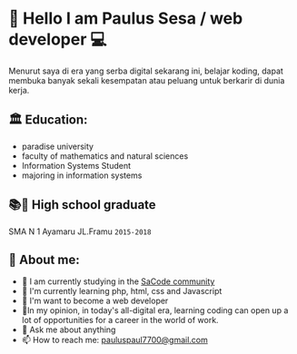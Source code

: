 # 👋 Hello I am Paulus Sesa / web developer 💻
Menurut saya di era yang serba digital sekarang ini,
belajar koding, dapat membuka banyak sekali kesempatan atau
peluang untuk berkarir di dunia kerja.

## 🏛 Education:
- paradise university
- faculty of mathematics and natural   sciences
- Information Systems Student
- majoring in information systems

 ## 📚🙏 High school graduate
   SMA N 1 Ayamaru JL.Framu `2015-2018`
   
## 💫 About me:
- 🔭 I am currently studying in the [SaCode community](www.sacode.web.id)
- 🌱 I'm currently learning php, html, css and Javascript
- 👯 I'm want to become a web developer
- 🤔In my opinion, in today's all-digital era, learning coding can open up a lot of        opportunities for a career in the world of work.
- 💬 Ask me about anything
- 📫 How to reach me: pauluspaul7700@gmail.com
<!--
**seanpaulsesa/seanpaulsesa** is a ✨ _special_ ✨ repository because its `README.md` (this file) appears on your GitHub profile.

Here are some ideas to get you started:

- 🔭 I’m currently working on ...
- 🌱 I’m currently learning ...
- 👯 I’m looking to collaborate on ...
- 🤔 I’m looking for help with ...
- 💬 Ask me about ...
- 📫 How to reach me: ...
- 😄 Pronouns: ...
- ⚡ Fun fact: ...
-->
